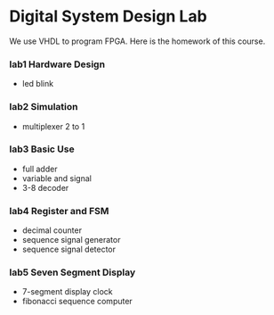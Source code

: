 # Digital System Design Lab

We use VHDL to program FPGA. Here is the homework of this course.

### lab1 Hardware Design
- led blink

### lab2 Simulation
- multiplexer 2 to 1

### lab3 Basic Use
- full adder
- variable and signal
- 3-8 decoder

### lab4 Register and FSM
- decimal counter
- sequence signal generator
- sequence signal detector

### lab5 Seven Segment Display
- 7-segment display clock
- fibonacci sequence computer